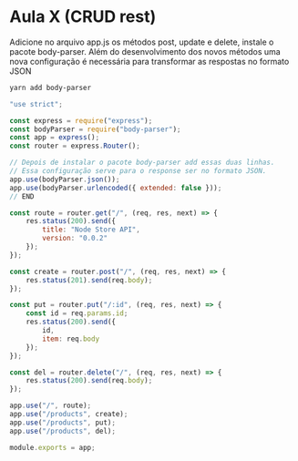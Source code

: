 # Aula X (CRUD rest)

Adicione no arquivo app.js os métodos post, update e delete, instale o pacote body-parser. Além do desenvolvimento dos novos métodos uma nova configuração é necessária para transformar as respostas no formato JSON

```bash
yarn add body-parser
```

```js
"use strict";

const express = require("express");
const bodyParser = require("body-parser");
const app = express();
const router = express.Router();

// Depois de instalar o pacote body-parser add essas duas linhas.
// Essa configuração serve para o response ser no formato JSON.
app.use(bodyParser.json());
app.use(bodyParser.urlencoded({ extended: false }));
// END

const route = router.get("/", (req, res, next) => {
	res.status(200).send({
		title: "Node Store API",
		version: "0.0.2"
	});
});

const create = router.post("/", (req, res, next) => {
	res.status(201).send(req.body);
});

const put = router.put("/:id", (req, res, next) => {
	const id = req.params.id;
	res.status(200).send({
		id,
		item: req.body
	});
});

const del = router.delete("/", (req, res, next) => {
	res.status(200).send(req.body);
});

app.use("/", route);
app.use("/products", create);
app.use("/products", put);
app.use("/products", del);

module.exports = app;
```

